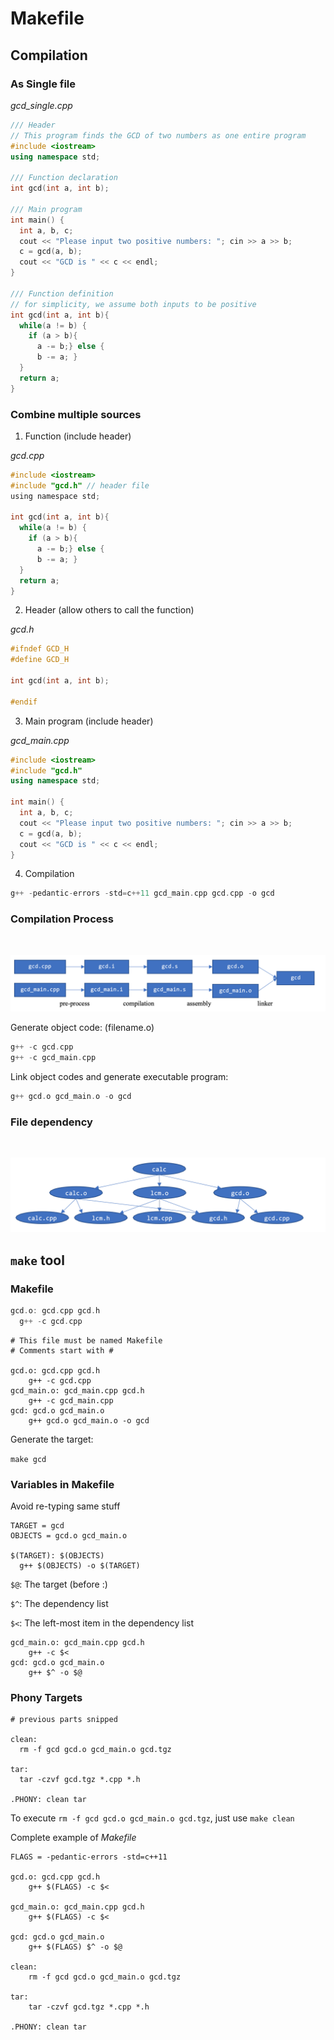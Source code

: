 # Makefile

## Compilation

### As Single file

*gcd_single.cpp*

```c++
/// Header
// This program finds the GCD of two numbers as one entire program
#include <iostream>
using namespace std;

/// Function declaration
int gcd(int a, int b);

/// Main program
int main() {
  int a, b, c;
  cout << "Please input two positive numbers: "; cin >> a >> b;
  c = gcd(a, b);
  cout << "GCD is " << c << endl;
}

/// Function definition
// for simplicity, we assume both inputs to be positive
int gcd(int a, int b){
  while(a != b) {
    if (a > b){
      a -= b;} else {
      b -= a; }
  }
  return a;
}
```

### Combine multiple sources

1. Function (include header)

*gcd.cpp*

```c
#include <iostream>
#include "gcd.h" // header file
using namespace std;

int gcd(int a, int b){
  while(a != b) {
    if (a > b){
      a -= b;} else {
      b -= a; }
  }
  return a;
}
```

2. Header (allow others to call the function)

*gcd.h*

```c++
#ifndef GCD_H
#define GCD_H

int gcd(int a, int b);

#endif
```

3. Main program (include header)

*gcd_main.cpp*

```c++
#include <iostream>
#include "gcd.h"
using namespace std;

int main() {
  int a, b, c;
  cout << "Please input two positive numbers: "; cin >> a >> b;
  c = gcd(a, b);
  cout << "GCD is " << c << endl;
}
```

4. Compilation

```c++
g++ -pedantic-errors -std=c++11 gcd_main.cpp gcd.cpp -o gcd
```

### Compilation Process

<br>

![Compilation Process](pics/1.png)

Generate object code: (filename.o)

```c++
g++ -c gcd.cpp
g++ -c gcd_main.cpp
```

Link object codes and generate executable program:

```c++
g++ gcd.o gcd_main.o -o gcd
```

### File dependency

<br>

![File Dependency](pics/2.png)

## `make` tool

### Makefile

```c++
gcd.o: gcd.cpp gcd.h
  g++ -c gcd.cpp
```

```
# This file must be named Makefile
# Comments start with #

gcd.o: gcd.cpp gcd.h
	g++ -c gcd.cpp
gcd_main.o: gcd_main.cpp gcd.h
	g++ -c gcd_main.cpp
gcd: gcd.o gcd_main.o
	g++ gcd.o gcd_main.o -o gcd
```

Generate the target:

`make gcd`

### Variables in Makefile

Avoid re-typing same stuff

```
TARGET = gcd
OBJECTS = gcd.o gcd_main.o

$(TARGET): $(OBJECTS)
  g++ $(OBJECTS) -o $(TARGET)
```

`$@`: The target (before :)

`$^`: The dependency list

`$<`: The left-most item in the dependency list

```
gcd_main.o: gcd_main.cpp gcd.h
	g++ -c $<
gcd: gcd.o gcd_main.o
	g++ $^ -o $@
```

### Phony Targets

```
# previous parts snipped

clean:
  rm -f gcd gcd.o gcd_main.o gcd.tgz

tar:
  tar -czvf gcd.tgz *.cpp *.h

.PHONY: clean tar
```

To execute `rm -f gcd gcd.o gcd_main.o gcd.tgz`, just use `make clean`

Complete example of *Makefile*

```
FLAGS = -pedantic-errors -std=c++11

gcd.o: gcd.cpp gcd.h
	g++ $(FLAGS) -c $<

gcd_main.o: gcd_main.cpp gcd.h
	g++ $(FLAGS) -c $<

gcd: gcd.o gcd_main.o
	g++ $(FLAGS) $^ -o $@

clean:
	rm -f gcd gcd.o gcd_main.o gcd.tgz

tar:
	tar -czvf gcd.tgz *.cpp *.h

.PHONY: clean tar
```
